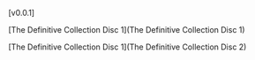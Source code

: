 [v0.0.1]

[The Definitive Collection Disc 1](The Definitive Collection Disc 1)

[The Definitive Collection Disc 1](The Definitive Collection Disc 2)
